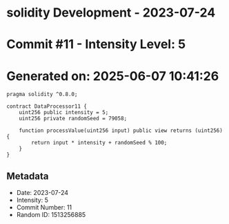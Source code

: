 ﻿# solidity Development - 2023-07-24
# Commit #11 - Intensity Level: 5
# Generated on: 2025-06-07 10:41:26
```solidity
pragma solidity ^0.8.0;

contract DataProcessor11 {
    uint256 public intensity = 5;
    uint256 private randomSeed = 79058;

    function processValue(uint256 input) public view returns (uint256) {
        return input * intensity + randomSeed % 100;
    }
}
```
## Metadata
- Date: 2023-07-24
- Intensity: 5
- Commit Number: 11
- Random ID: 1513256885
